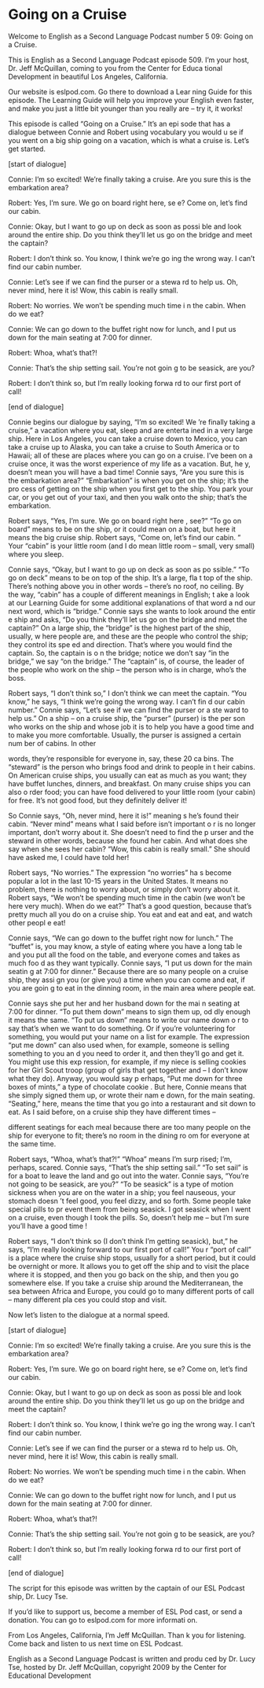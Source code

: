 # Going on a Cruise

Welcome to English as a Second Language Podcast number 5 09: Going on a Cruise.

This is English as a Second Language Podcast episode 509.  I’m your host, Dr. Jeff McQuillan, coming to you from the Center for Educa tional Development in beautiful Los Angeles, California.

Our website is eslpod.com.  Go there to download a Lear ning Guide for this episode.  The Learning Guide will help you improve your  English even faster, and make you just a little bit younger than you really are – try it, it works!

This episode is called “Going on a Cruise.”  It’s an epi sode that has a dialogue between Connie and Robert using vocabulary you would u se if you went on a big ship going on a vacation, which is what a cruise is.  Let’s get started.

[start of dialogue]

Connie:  I’m so excited!  We’re finally taking a cruise.  Are you sure this is the embarkation area?

Robert:  Yes, I’m sure.  We go on board right here, se e?  Come on, let’s find our cabin.

Connie:  Okay, but I want to go up on deck as soon as possi ble and look around the entire ship.  Do you think they’ll let us go on the  bridge and meet the captain?

Robert:  I don’t think so.  You know, I think we’re go ing the wrong way.  I can’t find our cabin number.

Connie:  Let’s see if we can find the purser or a stewa rd to help us.  Oh, never mind, here it is!  Wow, this cabin is really small.

Robert:  No worries.  We won’t be spending much time i n the cabin.  When do we eat?

Connie:  We can go down to the buffet right now for lunch, and I put us down for the main seating at 7:00 for dinner.

Robert:  Whoa, what’s that?!

 Connie:  That’s the ship setting sail.  You’re not goin g to be seasick, are you?

Robert:  I don’t think so, but I’m really looking forwa rd to our first port of call!

[end of dialogue]

Connie begins our dialogue by saying, “I’m so excited!  We ’re finally taking a cruise,” a vacation where you eat, sleep and are enterta ined in a very large ship. Here in Los Angeles, you can take a cruise down to Mexico,  you can take a cruise up to Alaska, you can take a cruise to South America or to Hawaii; all of these are places where you can go on a cruise.  I’ve been on a cruise once, it was the worst experience of my life as a vacation.  But, he y, doesn’t mean you will have a bad time!  Connie says, “Are you sure this is the embarkation area?” “Embarkation” is when you get on the ship; it’s the pro cess of getting on the ship when you first get to the ship.  You park your car, or you get out of your taxi, and then you walk onto the ship; that’s the embarkation.

Robert says, “Yes, I’m sure.  We go on board right here , see?”  “To go on board” means to be on the ship, or it could mean on a boat, but here it means the big cruise ship.  Robert says, “Come on, let’s find our cabin. ”  Your “cabin” is your little room (and I do mean little room – small, very small) where you sleep.

Connie says, “Okay, but I want to go up on deck as soon as po ssible.”  “To go on deck” means to be on top of the ship.  It’s a large, fla t top of the ship.  There’s nothing above you in other words – there’s no roof, no  ceiling.  By the way, “cabin” has a couple of different meanings in English; t ake a look at our Learning Guide for some additional explanations of that word a nd our next word, which is “bridge.”  Connie says she wants to look around the entir e ship and asks, “Do you think they’ll let us go on the bridge and meet the captain?”  On a large ship, the “bridge” is the highest part of the ship, usually, w here people are, and these are the people who control the ship; they control its spe ed and direction.  That’s where you would find the captain.  So, the captain is o n the bridge; notice we don’t say “in the bridge,” we say “on the bridge.”  The  “captain” is, of course, the leader of the people who work on the ship – the person  who is in charge, who’s the boss.

Robert says, “I don’t think so,” I don’t think we can meet  the captain.  “You know,” he says, “I think we’re going the wrong way.  I can’t fin d our cabin number.” Connie says, “Let’s see if we can find the purser or a ste ward to help us.”  On a ship – on a cruise ship, the “purser” (purser) is the per son who works on the ship and whose job it is to help you have a good time and to  make you more comfortable.  Usually, the purser is assigned a certain num ber of cabins.  In other

 words, they’re responsible for everyone in, say, these 20 ca bins.  The “steward” is the person who brings food and drink to people in t heir cabins.  On American cruise ships, you usually can eat as much as you want; they have buffet lunches, dinners, and breakfast.  On many cruise ships you can also o rder food; you can have food delivered to your little room (your cabin) for free.  It’s not good food, but they definitely deliver it!

So Connie says, “Oh, never mind, here it is!” meaning s he’s found their cabin. “Never mind” means what I said before isn’t important o r is no longer important, don’t worry about it.  She doesn’t need to find the p urser and the steward in other words, because she found her cabin.  And what does she say when she sees her cabin?  “Wow, this cabin is really small.”  She should have  asked me, I could have told her!

Robert says, “No worries.”  The expression “no worries” ha s become popular a lot in the last 10-15 years in the United States.  It means no problem, there is nothing to worry about, or simply don’t worry about it.   Robert says, “We won’t be spending much time in the cabin (we won’t be here very much).  When do we eat?”  That’s a good question, because that’s pretty much  all you do on a cruise ship.  You eat and eat and eat, and watch other peopl e eat!

Connie says, “We can go down to the buffet right now for lunch.”  The “buffet” is, you may know, a style of eating where you have a long tab le and you put all the food on the table, and everyone comes and takes as much foo d as they want typically.  Connie says, “I put us down for the main seatin g at 7:00 for dinner.” Because there are so many people on a cruise ship, they assi gn you (or give you) a time when you can come and eat, if you are goin g to eat in the dinning room, in the main area where people eat.

Connie says she put her and her husband down for the mai n seating at 7:00 for dinner.  “To put them down” means to sign them up, od dly enough it means the same.  “To put us down” means to write our name down o r to say that’s when we want to do something.  Or if you’re volunteering for something, you would put your name on a list for example.  The expression “put me  down” can also used when, for example, someone is selling something to you an d you need to order it, and then they’ll go and get it.  You might use this exp ression, for example, if my niece is selling cookies for her Girl Scout troop (group of girls that get together and – I don’t know what they do).  Anyway, you would say p erhaps, “Put me down for three boxes of mints,” a type of chocolate cookie .  But here, Connie means that she simply signed them up, or wrote their nam e down, for the main seating.  “Seating,” here, means the time that you go into a restaurant and sit down to eat.  As I said before, on a cruise ship they have  different times –

 different seatings for each meal because there are too  many people on the ship for everyone to fit; there’s no room in the dining ro om for everyone at the same time.

Robert says, “Whoa, what’s that?!”  “Whoa” means I’m surp rised; I’m, perhaps, scared.  Connie says, “That’s the ship setting sail.”  “To set sail” is for a boat to leave the land and go out into the water.  Connie says,  “You’re not going to be seasick, are you?”  “To be seasick” is a type of motion sickness when you are on the water in a ship; you feel nauseous, your stomach doesn ’t feel good, you feel dizzy, and so forth.  Some people take special pills to pr event them from being seasick.  I got seasick when I went on a cruise, even though I took the pills.  So, doesn’t help me – but I’m sure you’ll have a good time !

Robert says, “I don’t think so (I don’t think I’m getting  seasick), but,” he says, “I’m really looking forward to our first port of call!”  You r “port of call” is a place where the cruise ship stops, usually for a short period, but it could be overnight or more. It allows you to get off the ship and to visit the place where it is stopped, and then you go back on the ship, and then you go somewhere else.  If you take a cruise ship around the Mediterranean, the sea between Africa and Europe, you could go to many different ports of call – many different pla ces you could stop and visit.

Now let’s listen to the dialogue at a normal speed.

[start of dialogue]

Connie:  I’m so excited!  We’re finally taking a cruise.  Are you sure this is the embarkation area?

Robert:  Yes, I’m sure.  We go on board right here, se e?  Come on, let’s find our cabin.

Connie:  Okay, but I want to go up on deck as soon as possi ble and look around the entire ship.  Do you think they’ll let us go up on the bridge and meet the captain?

Robert:  I don’t think so.  You know, I think we’re go ing the wrong way.  I can’t find our cabin number.

Connie:  Let’s see if we can find the purser or a stewa rd to help us.  Oh, never mind, here it is!  Wow, this cabin is really small.

 Robert:  No worries.  We won’t be spending much time i n the cabin.  When do we eat?

Connie:  We can go down to the buffet right now for lunch, and I put us down for the main seating at 7:00 for dinner.

Robert:  Whoa, what’s that?!

Connie:  That’s the ship setting sail.  You’re not goin g to be seasick, are you?

Robert:  I don’t think so, but I’m really looking forwa rd to our first port of call!

[end of dialogue]

The script for this episode was written by the captain of our ESL Podcast ship, Dr. Lucy Tse.

If you’d like to support us, become a member of ESL Pod cast, or send a donation.  You can go to eslpod.com for more informati on.

From Los Angeles, California, I’m Jeff McQuillan.  Than k you for listening.  Come back and listen to us next time on ESL Podcast.

English as a Second Language Podcast is written and produ ced by Dr. Lucy Tse, hosted by Dr. Jeff McQuillan, copyright 2009 by the Center  for Educational Development

